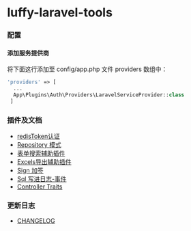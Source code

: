 # luffy-laravel-tools

### 配置

#### 添加服务提供商

将下面这行添加至 config/app.php 文件 providers 数组中：

```php
'providers' => [
  ...
  App\Plugins\Auth\Providers\LaravelServiceProvider::class
 ]
```

### 插件及文档

- [redisToken认证](./doc/auths-redis-token.md)
- [Repository 模式](./doc/reppositories.md)
- [表单搜索辅助插件](./doc/search.md)
- [Excels导出辅助插件](./doc/excels.md)
- [Sign 加签](./doc/sign.md)
- [Sql 写进日志-事件](./doc/sqlToLog.md)
- [Controller Traits](./doc/ControllerTraits.md)

### 更新日志

- [CHANGELOG](./doc/CHANGELOG.md)
